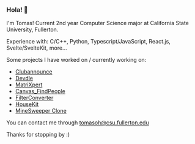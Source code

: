 ### Hola! 👋
I'm Tomas! Current 2nd year Computer Science major at California State University, Fullerton.

Experience with: C/C++, Python, Typescript/JavaScript, React.js, Svelte/SvelteKit, more...

Some projects I have worked on / currently working on:
- [Clubannounce](https://github.com/acmcsufoss/clubannounce)
- [Devdle](https://github.com/tomasohCHOM/Devdle)
- [MatriXpert](https://github.com/tomasohCHOM/MatriXpert)
- [Canvas_FindPeople](https://github.com/tomasohCHOM/CanvasFindPeople)
- [FilterConverter](https://github.com/tomasohCHOM/FilterConverter)
- [HouseKit](https://github.com/tomasohCHOM/HouseKit)
- [MineSweeper Clone](https://github.com/tomasohCHOM/MineSweeper)

You can contact me through [tomasoh@csu.fullerton.edu](mailto:tomasohe@csu.fullerton.edu)

Thanks for stopping by :)
